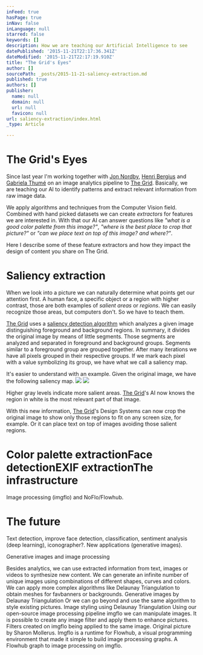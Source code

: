 ```yaml
---
inFeed: true
hasPage: true
inNav: false
inLanguage: null
starred: false
keywords: []
description: How we are teaching our Artificial Intelligence to see
datePublished: '2015-11-21T22:17:36.341Z'
dateModified: '2015-11-21T22:17:19.910Z'
title: "The Grid's Eyes"
author: []
sourcePath: _posts/2015-11-21-saliency-extraction.md
published: true
authors: []
publisher:
  name: null
  domain: null
  url: null
  favicon: null
url: saliency-extraction/index.html
_type: Article

---
```

# The Grid's Eyes

Since last year I'm working together with [Jon Nordby][0], [Henri Bergius][1] and [Gabriela Thumé][2] on an image analytics pipeline to [The Grid][3]. Basically, we are teaching our AI to identify patterns and extract relevant information from raw image data.

We apply algorithms and techniques from the Computer Vision field. Combined with hand picked datasets we can create _extractors_ for features we are interested in. With that our AI can answer questions like _"what is a good color palette from this image?"_, _"where is the best place to crop that picture?"_ or _"can we place text on top of this image? and where?"_.

Here I describe some of these feature extractors and how they impact the design of content you share on The Grid.

# Saliency extraction

When we look into a picture we can naturally determine what points get our attention first. A human face, a specific object or a region with higher contrast, those are both examples of _salient areas_ or _regions_. We can easily recognize those areas, but computers don't. So we have to teach them.

[The Grid][3] uses a [saliency detection algorithm][4] which analyzes a given image distinguishing foreground and background regions. In summary, it divides the original image by means of little segments. Those segments are analyzed and separated in foreground and background groups. Segments similar to a foreground group are grouped together. After many iterations we have all pixels grouped in their respective groups. If we mark each pixel with a value symbolizing its group, we have what we call a saliency map.

It's easier to understand with an example. Given the original image, we have the following saliency map.
![](https://the-grid-user-content.s3-us-west-2.amazonaws.com/e21cd628-9bb1-4a14-8c70-93132207dc76.jpg)
![](https://the-grid-user-content.s3-us-west-2.amazonaws.com/a2f1da5d-f96b-4942-b2a5-5bc3c2bb7886.png)

Higher gray levels indicate more salient areas. [The Grid][3]'s AI now knows the region in white is the most relevant part of that image.

With this new information, [The Grid][3]'s Design Systems can now crop the original image to show only those regions to fit on any screen size, for example. Or it can place text on top of images avoiding those salient regions.

# Color palette extractionFace detectionEXIF extractionThe infrastructure

Image processing (imgflo) and NoFlo/Flowhub.

# The future

Text detection, improve face detection, classification, sentiment analysis (deep learning), iconographer?. New applications (generative images).

Generative images and image processing

Besides analytics, we can use extracted information from text, images or videos to synthesize new content. We can generate an infinite number of unique images using combinations of different shapes, curves and colors.
We can apply more complex algorithms like Delaunay Triangulation to obtain meshes for favbanners or backgrounds.
Generative images by Delaunay Triangulation
Or we can go beyond and use the same algorithm to style existing pictures.
Image styling using Delaunay Triangulation
Using our open-source image processing pipeline imgflo we can manipulate images. It is possible to create any image filter and apply them to enhance pictures.
Filters created on imgflo being applied to the same image. Original picture by Sharon Mollerus.
Imgflo is a runtime for Flowhub, a visual programming environment that made it simple to build image processing graphs.
A Flowhub graph to image processing on imgflo.

[0]: http://jonnor.com/
[1]: http://bergie.today/
[2]: http://gabithu.me/
[3]: https://thegrid.io/
[4]: https://github.com/the-grid/gmr-saliency